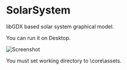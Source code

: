 # SolarSystem
libGDX based solar system graphical model.

You can run it on Desktop.

![Screenshot](https://i.imgur.com/qSMTFjp.jpg)

You must set working directory to \core\assets. 
